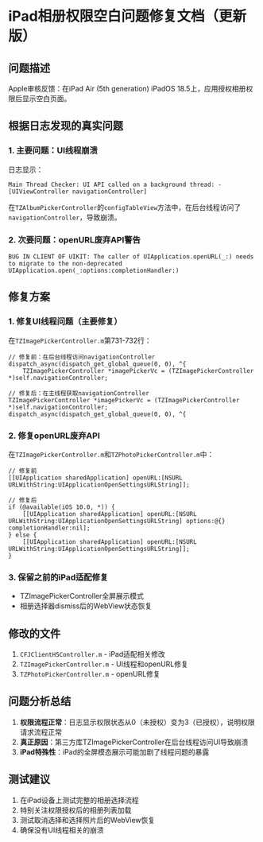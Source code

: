 # iPad相册权限空白问题修复文档（更新版）

## 问题描述
Apple审核反馈：在iPad Air (5th generation) iPadOS 18.5上，应用授权相册权限后显示空白页面。

## 根据日志发现的真实问题

### 1. 主要问题：UI线程崩溃
日志显示：
```
Main Thread Checker: UI API called on a background thread: -[UIViewController navigationController]
```
在`TZAlbumPickerController`的`configTableView`方法中，在后台线程访问了`navigationController`，导致崩溃。

### 2. 次要问题：openURL废弃API警告
```
BUG IN CLIENT OF UIKIT: The caller of UIApplication.openURL(_:) needs to migrate to the non-deprecated UIApplication.open(_:options:completionHandler:)
```

## 修复方案

### 1. 修复UI线程问题（主要修复）
在`TZImagePickerController.m`第731-732行：
```objc
// 修复前：在后台线程访问navigationController
dispatch_async(dispatch_get_global_queue(0, 0), ^{
    TZImagePickerController *imagePickerVc = (TZImagePickerController *)self.navigationController;
    
// 修复后：在主线程获取navigationController
TZImagePickerController *imagePickerVc = (TZImagePickerController *)self.navigationController;
dispatch_async(dispatch_get_global_queue(0, 0), ^{
```

### 2. 修复openURL废弃API
在`TZImagePickerController.m`和`TZPhotoPickerController.m`中：
```objc
// 修复前
[[UIApplication sharedApplication] openURL:[NSURL URLWithString:UIApplicationOpenSettingsURLString]];

// 修复后
if (@available(iOS 10.0, *)) {
    [[UIApplication sharedApplication] openURL:[NSURL URLWithString:UIApplicationOpenSettingsURLString] options:@{} completionHandler:nil];
} else {
    [[UIApplication sharedApplication] openURL:[NSURL URLWithString:UIApplicationOpenSettingsURLString]];
}
```

### 3. 保留之前的iPad适配修复
- TZImagePickerController全屏展示模式
- 相册选择器dismiss后的WebView状态恢复

## 修改的文件
1. `CFJClientH5Controller.m` - iPad适配相关修改
2. `TZImagePickerController.m` - UI线程和openURL修复
3. `TZPhotoPickerController.m` - openURL修复

## 问题分析总结
1. **权限流程正常**：日志显示权限状态从0（未授权）变为3（已授权），说明权限请求流程正常
2. **真正原因**：第三方库TZImagePickerController在后台线程访问UI导致崩溃
3. **iPad特殊性**：iPad的全屏模态展示可能加剧了线程问题的暴露

## 测试建议
1. 在iPad设备上测试完整的相册选择流程
2. 特别关注权限授权后的相册列表加载
3. 测试取消选择和选择照片后的WebView恢复
4. 确保没有UI线程相关的崩溃